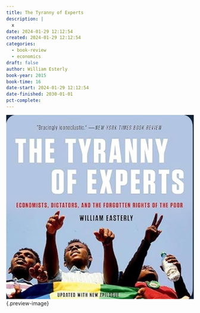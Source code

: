 ```yaml
---
title: The Tyranny of Experts
description: |
  x
date: 2024-01-29 12:12:54
created: 2024-01-29 12:12:54
categories:
  - book-review
  - economics
draft: false
author: William Esterly
book-year: 2015
book-time: 16
date-start: 2024-01-29 12:12:54
date-finished: 2030-01-01
pct-complete:
---
```




![The Tyranny of Experts](../img/photo-tyranny-of-experts.jpeg){.preview-image}